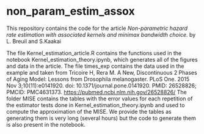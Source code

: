 # non_param_estim_assox

This repository contains the code for the article *Non-parametric hazard rate estimation with associated kernels
and minimax bandwidth choice.* by L. Breuil and S.Kaakai

The file Kernel_estimation_article.R contains the functions used in the notebook Kernel_estimation_theory.ipynb, which generates all of the figures and data in the article. 
The file times_exp contains the data used in the example and taken from
Tricoire H, Rera M. A New, Discontinuous 2 Phases of Aging Model: Lessons from Drosophila melanogaster. PLoS One. 2015 Nov 3;10(11):e0141920. doi: 10.1371/journal.pone.0141920. PMID: 26528826; PMCID: PMC4631373. https://pubmed.ncbi.nlm.nih.gov/26528826/
The folder MISE contains the tables with the error values for each repetition of the estimator tests done in Kernel_estimation_theory.ipynb and used to compute the approximation of the MISE. We provide the tables as generating them is very long (several hours)
but the code to generate them is also present in the notebook. 
